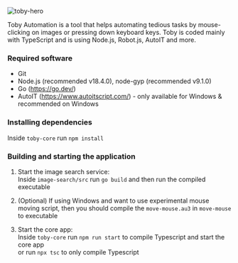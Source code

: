 ![toby-hero](https://user-images.githubusercontent.com/43781236/178103379-a3ada7ee-0956-4308-96fd-624dbaad4171.png)

Toby Automation is a tool that helps automating tedious tasks by mouse-clicking on images or pressing down keyboard keys. Toby is coded mainly with TypeScript and is using Node.js, Robot.js, AutoIT and more.

### Required software

- Git
- Node.js (recommended v18.4.0), node-gyp (recommended v9.1.0)
- Go (https://go.dev/)
- AutoIT (https://www.autoitscript.com/) - only available for Windows & recommended on Windows

### Installing dependencies

Inside `toby-core` run `npm install`

### Building and starting the application

1. Start the image search service:\
   Inside `image-search/src` run `go build` and then run the compiled executable

2. (Optional) If using Windows and want to use experimental mouse moving script, then you should compile the `move-mouse.au3` in `move-mouse` to executable

2. Start the core app:\
   Inside `toby-core` run `npm run start` to compile Typescript and start the core app\
   or run `npx tsc` to only compile Typescript
